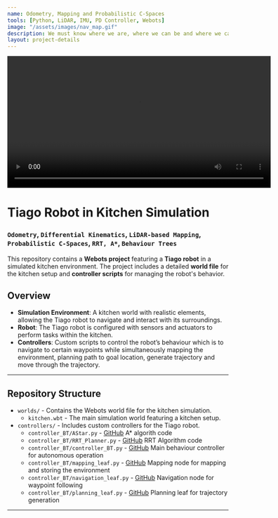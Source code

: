 ```yaml
---
name: Odometry, Mapping and Probabilistic C-Spaces
tools: [Python, LiDAR, IMU, PD Controller, Webots]
image: "/assets/images/nav_map.gif"
description: We must know where we are, where we can be and where we cannot.
layout: project-details
---
```


<div style="text-align: center;">
  <video width="600" controls>
    <source src="/assets/videos/nav_map.mp4" type="video/mp4">
    Your browser does not support the video tag.
  </video>
</div>

# Tiago Robot in Kitchen Simulation 
### ```Odometry```, ```Differential Kinematics```, ```LiDAR-based Mapping```, ```Probabilistic C-Spaces```, ```RRT, A*```, ```Behaviour Trees```

This repository contains a **Webots project** featuring a **Tiago robot** in a simulated kitchen environment. The project includes a detailed **world file** for the kitchen setup and **controller scripts** for managing the robot's behavior.

## Overview

- **Simulation Environment**: A kitchen world with realistic elements, allowing the Tiago robot to navigate and interact with its surroundings.
- **Robot**: The Tiago robot is configured with sensors and actuators to perform tasks within the kitchen.
- **Controllers**: Custom scripts to control the robot’s behaviour which is to navigate to certain waypoints while simultaneously mapping the environment, planning path to goal location, generate trajectory and move through the trajectory.
 
---

## Repository Structure

- `worlds/` - Contains the Webots world file for the kitchen simulation.
  - `kitchen.wbt` - The main simulation world featuring a kitchen setup.
- `controllers/` - Includes custom controllers for the Tiago robot.
  - `controller_BT/AStar.py` - [GitHub](https://github.com/WinnerBishal/tiago-nav-map-plan/blob/main/controllers/controller_BT/AStar.py) A* algorith code
  - `controller_BT/RRT_Planner.py` - [GitHub](https://github.com/WinnerBishal/tiago-nav-map-plan/blob/main/controllers/controller_BT/RRT_Planner.py) RRT Algorithm code
  - `controller_BT/controller_BT.py` - [GitHub](https://github.com/WinnerBishal/tiago-nav-map-plan/blob/main/controllers/controller_BT/controller_BT.py) Main behaviour controller for autonomous operation
  - `controller_BT/mapping_leaf.py` - [GitHub](https://github.com/WinnerBishal/tiago-nav-map-plan/blob/main/controllers/controller_BT/mapping_leaf.py) Mapping node for mapping and storing the environment
  - `controller_BT/navigation_leaf.py` - [GitHub](https://github.com/WinnerBishal/tiago-nav-map-plan/blob/main/controllers/controller_BT/navigation_leaf.py) Navigation node for waypoint following
  - `controller_BT/planning_leaf.py` - [GitHub](https://github.com/WinnerBishal/tiago-nav-map-plan/blob/main/controllers/controller_BT/planning_leaf.py) Planning leaf for trajectory generation





---


